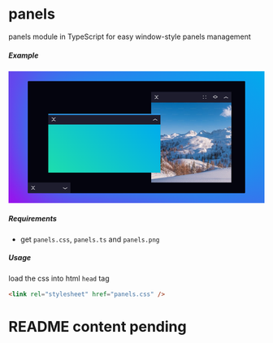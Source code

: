 # panels

panels module in TypeScript for easy window-style panels management

##### Example

![Example](example.png)

##### Requirements

- get `panels.css`, `panels.ts` and `panels.png`

##### Usage

load the css into html `head` tag

```html
<link rel="stylesheet" href="panels.css" />
```

# README content pending

